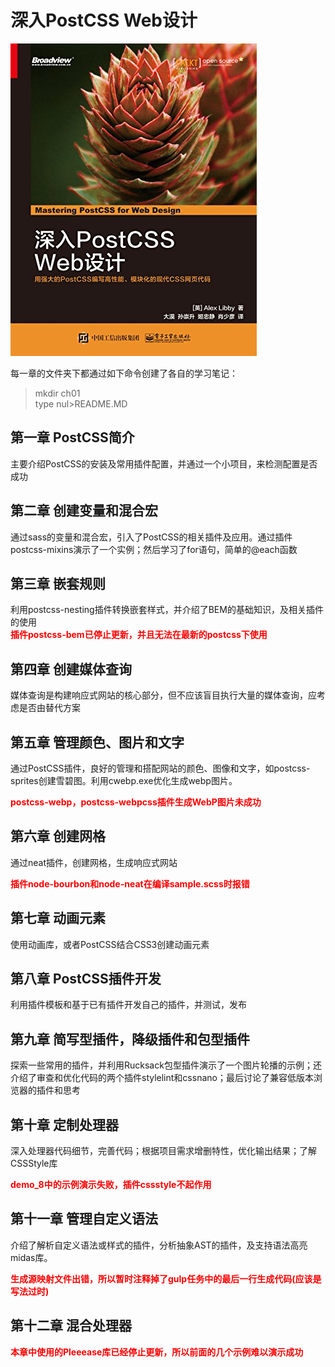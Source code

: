 # 深入PostCSS Web设计

![Cover](IMG/cover.jpg)

每一章的文件夹下都通过如下命令创建了各自的学习笔记：  
> mkdir ch01  
> type nul>README.MD  

## 第一章 PostCSS简介

主要介绍PostCSS的安装及常用插件配置，并通过一个小项目，来检测配置是否成功  

## 第二章 创建变量和混合宏

通过sass的变量和混合宏，引入了PostCSS的相关插件及应用。通过插件postcss-mixins演示了一个实例；然后学习了for语句，简单的@each函数  

## 第三章 嵌套规则

利用postcss-nesting插件转换嵌套样式，并介绍了BEM的基础知识，及相关插件的使用  
<b style="color:red;">插件postcss-bem已停止更新，并且无法在最新的postcss下使用</b>  

## 第四章 创建媒体查询  

媒体查询是构建响应式网站的核心部分，但不应该盲目执行大量的媒体查询，应考虑是否由替代方案  

## 第五章 管理颜色、图片和文字  

通过PostCSS插件，良好的管理和搭配网站的颜色、图像和文字，如postcss-sprites创建雪碧图。利用cwebp.exe优化生成webp图片。  

<b style="color:red;">postcss-webp，postcss-webpcss插件生成WebP图片未成功</b>  

## 第六章 创建网格  

通过neat插件，创建网格，生成响应式网站  

<b style="color:red;">插件node-bourbon和node-neat在编译sample.scss时报错</b>  

## 第七章 动画元素

使用动画库，或者PostCSS结合CSS3创建动画元素  

## 第八章 PostCSS插件开发

利用插件模板和基于已有插件开发自己的插件，并测试，发布  

## 第九章 简写型插件，降级插件和包型插件

探索一些常用的插件，并利用Rucksack包型插件演示了一个图片轮播的示例；还介绍了审查和优化代码的两个插件stylelint和cssnano；最后讨论了兼容低版本浏览器的插件和思考  

## 第十章 定制处理器

深入处理器代码细节，完善代码；根据项目需求增删特性，优化输出结果；了解CSSStyle库

<b style="color:red;">demo_8中的示例演示失败，插件cssstyle不起作用</b>

## 第十一章 管理自定义语法

介绍了解析自定义语法或样式的插件，分析抽象AST的插件，及支持语法高亮midas库。  

<b style="color:red;">生成源映射文件出错，所以暂时注释掉了gulp任务中的最后一行生成代码(应该是写法过时)</b>

## 第十二章 混合处理器

<b style="color:red;">本章中使用的Pleeease库已经停止更新，所以前面的几个示例难以演示成功</b>  
